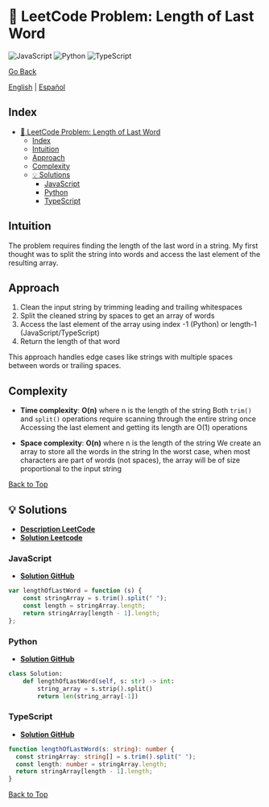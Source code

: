 # 🤔 LeetCode Problem: Length of Last Word

![JavaScript](https://img.shields.io/badge/JavaScript-F7DF1E?logo=javascript&logoColor=black)
![Python](https://img.shields.io/badge/Python-3776AB?logo=python&logoColor=white)
![TypeScript](https://img.shields.io/badge/TypeScript-3178C6?logo=typescript&logoColor=white)

[Go Back](../README.md)

[English](./58.LengthOfLastWord.md) | [Español](./58.LengthOfLastWord-es.md)

## Index

- [🤔 LeetCode Problem: Length of Last Word](#-leetcode-problem-length-of-last-word)
  - [Index](#index)
  - [Intuition](#intuition)
  - [Approach](#approach)
  - [Complexity](#complexity)
  - [💡 Solutions](#-solutions)
    - [JavaScript](#javascript)
    - [Python](#python)
    - [TypeScript](#typescript)

## Intuition

The problem requires finding the length of the last word in a string. My first thought was to split the string into words and access the last element of the resulting array.

## Approach

1. Clean the input string by trimming leading and trailing whitespaces
2. Split the cleaned string by spaces to get an array of words
3. Access the last element of the array using index -1 (Python) or length-1 (JavaScript/TypeScript)
4. Return the length of that word

This approach handles edge cases like strings with multiple spaces between words or trailing spaces.

## Complexity

- **Time complexity**:
**O(n)** where n is the length of the string
Both `trim()` and `split()` operations require scanning through the entire string once
Accessing the last element and getting its length are O(1) operations

- **Space complexity**:
**O(n)** where n is the length of the string
We create an array to store all the words in the string
In the worst case, when most characters are part of words (not spaces), the array will be of size proportional to the input string

[Back to Top](#index)

## 💡 Solutions

- **[Description LeetCode](https://leetcode.com/problems/length-of-last-word/description/)**
- **[Solution Leetcode](https://leetcode.com/problems/length-of-last-word/solutions/6552471/solution-by-danielpaez-dev-ax25/)**

### JavaScript

- **[Solution GitHub](../solutions/JavaScript/58.LengthOfLastWord.js)**

```javascript
var lengthOfLastWord = function (s) {
    const stringArray = s.trim().split(" ");
    const length = stringArray.length;
    return stringArray[length - 1].length;
};
```

### Python

- **[Solution GitHub](../solutions/Python/58.LengthOfLastWord.py)**

```python
class Solution:
    def lengthOfLastWord(self, s: str) -> int:
        string_array = s.strip().split()
        return len(string_array[-1])

```

### TypeScript

- **[Solution GitHub](../solutions/TypeScript/58.LengthOfLastWord.ts)**

```typescript
function lengthOfLastWord(s: string): number {
  const stringArray: string[] = s.trim().split(" ");
  const length: number = stringArray.length;
  return stringArray[length - 1].length;
}
```

[Back to Top](#index)
